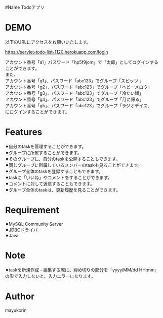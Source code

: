 #Name
Todoアプリ
 
# DEMO

以下のURLにアクセスをお願いいたします。

https://servlet-todo-list-1120.herokuapp.com/login  
 

アカウント番号「a1」パスワード「hp5f9jom」で「太郎」としてログインすることができます。  
また、  
アカウント番号「g1」、パスワード「abc123」でグループ「スピッツ 」  
アカウント番号「g2」、パスワード「abc123」でグループ「ヘビーメロウ」  
アカウント番号「g3」、パスワード「abc123」でグループ「冷たい顔」  
アカウント番号「g4」、パスワード「abc123」でグループ「月に帰る」  
アカウント番号「g5」、パスワード「abc123」でグループ「ラジオデイズ」  
にログインすることができます。  

 
# Features
 
⚫︎自分のtaskを管理することができます。  
⚫︎グループに所属することができます。  
⚫︎そのグループに、自分のtaskを公開することもできます。  
⚫︎同じグループに所属しているメンバーのtaskも見ることができます。  
⚫︎グループ全体のtaskを登録することもできます。  
⚫︎taskに「いいね」やコメントをすることができます。  
⚫︎コメントに対して返信することもできます。  
⚫︎グループ全体のtaskは、更新履歴を見ることができます。  

 
# Requirement
 
⚫︎MySQL Community Server  
⚫︎JDBCドライバ  
⚫︎Java  


 
# Note
 
⚫︎taskを新規作成・編集する際に、締め切りの部分を「yyyy/MM/dd HH:mm」の形で入力しないと、入力エラーになります。  
 
# Author
 
mayukorin  
 
